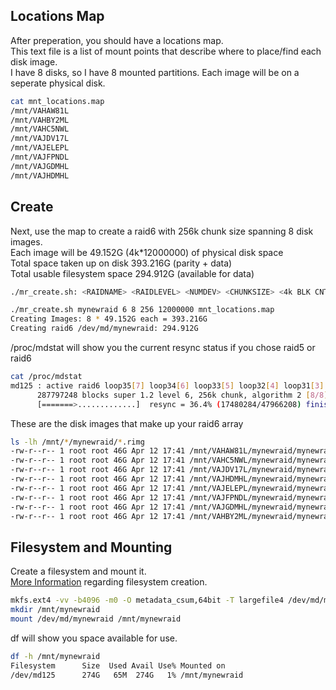 ## Locations Map
After preperation, you should have a locations map. \
This text file is a list of mount points that describe where to place/find each disk image. \
I have 8 disks, so I have 8 mounted partitions. Each image will be on a seperate physical disk.
```bash
cat mnt_locations.map
/mnt/VAHAW81L
/mnt/VAHBY2ML
/mnt/VAHC5NWL
/mnt/VAJDV17L
/mnt/VAJELEPL
/mnt/VAJFPNDL
/mnt/VAJGDMHL
/mnt/VAJHDMHL
```

## Create
Next, use the map to create a raid6 with 256k chunk size spanning 8 disk images. \
Each image will be 49.152G (4k*12000000) of physical disk space \
Total space taken up on disk 393.216G (parity + data) \
Total usable filesystem space 294.912G (available for data)
```bash
./mr_create.sh: <RAIDNAME> <RAIDLEVEL> <NUMDEV> <CHUNKSIZE> <4k BLK CNT> <MAP>

./mr_create.sh mynewraid 6 8 256 12000000 mnt_locations.map
Creating Images: 8 * 49.152G each = 393.216G
Creating raid6 /dev/md/mynewraid: 294.912G
```

/proc/mdstat will show you the current resync status if you chose raid5 or raid6
```bash
cat /proc/mdstat
md125 : active raid6 loop35[7] loop34[6] loop33[5] loop32[4] loop31[3] loop30[2] loop29[1] loop28[0]
      287797248 blocks super 1.2 level 6, 256k chunk, algorithm 2 [8/8] [UUUUUUUU]
      [=======>.............]  resync = 36.4% (17480284/47966208) finish=6.2min speed=81540K/sec
```

These are the disk images that make up your raid6 array
```bash
ls -lh /mnt/*/mynewraid/*.rimg
-rw-r--r-- 1 root root 46G Apr 12 17:41 /mnt/VAHAW81L/mynewraid/mynewraid.1.rimg
-rw-r--r-- 1 root root 46G Apr 12 17:41 /mnt/VAHC5NWL/mynewraid/mynewraid.3.rimg
-rw-r--r-- 1 root root 46G Apr 12 17:41 /mnt/VAJDV17L/mynewraid/mynewraid.4.rimg
-rw-r--r-- 1 root root 46G Apr 12 17:41 /mnt/VAJHDMHL/mynewraid/mynewraid.8.rimg
-rw-r--r-- 1 root root 46G Apr 12 17:41 /mnt/VAJELEPL/mynewraid/mynewraid.5.rimg
-rw-r--r-- 1 root root 46G Apr 12 17:41 /mnt/VAJFPNDL/mynewraid/mynewraid.6.rimg
-rw-r--r-- 1 root root 46G Apr 12 17:41 /mnt/VAJGDMHL/mynewraid/mynewraid.7.rimg
-rw-r--r-- 1 root root 46G Apr 12 17:41 /mnt/VAHBY2ML/mynewraid/mynewraid.2.rimg
```

## Filesystem and Mounting
Create a filesystem and mount it. \
[More Information](https://github.com/Fullaxx/microraids/blob/master/MKFS_EXAMPLE.md) regarding filesystem creation.
```bash
mkfs.ext4 -vv -b4096 -m0 -O metadata_csum,64bit -T largefile4 /dev/md/mynewraid
mkdir /mnt/mynewraid
mount /dev/md/mynewraid /mnt/mynewraid
```

df will show you space available for use.
```bash
df -h /mnt/mynewraid
Filesystem      Size  Used Avail Use% Mounted on
/dev/md125      274G   65M  274G   1% /mnt/mynewraid
```
